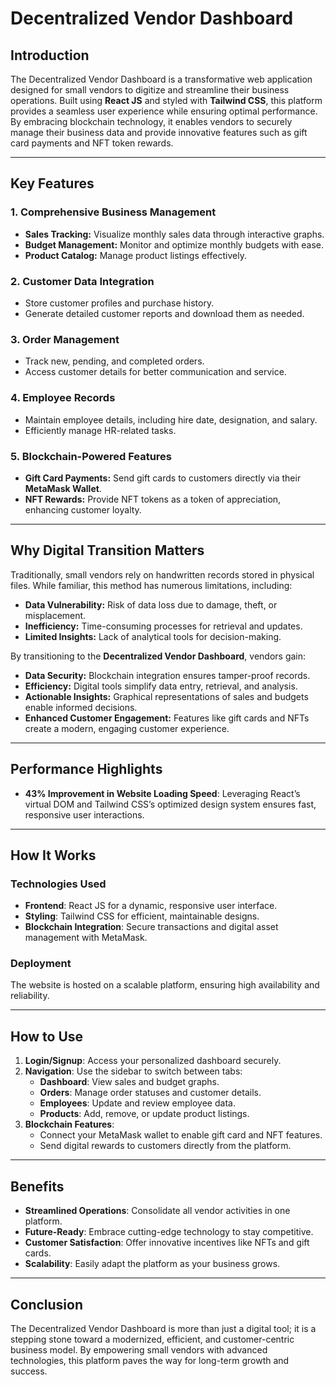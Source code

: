 
# Decentralized Vendor Dashboard

## Introduction

The Decentralized Vendor Dashboard is a transformative web application designed for small vendors to digitize and streamline their business operations. Built using **React JS** and styled with **Tailwind CSS**, this platform provides a seamless user experience while ensuring optimal performance. By embracing blockchain technology, it enables vendors to securely manage their business data and provide innovative features such as gift card payments and NFT token rewards.

---

## Key Features

### 1. **Comprehensive Business Management**
- **Sales Tracking:** Visualize monthly sales data through interactive graphs.
- **Budget Management:** Monitor and optimize monthly budgets with ease.
- **Product Catalog:** Manage product listings effectively.

### 2. **Customer Data Integration**
- Store customer profiles and purchase history.
- Generate detailed customer reports and download them as needed.

### 3. **Order Management**
- Track new, pending, and completed orders.
- Access customer details for better communication and service.

### 4. **Employee Records**
- Maintain employee details, including hire date, designation, and salary.
- Efficiently manage HR-related tasks.

### 5. **Blockchain-Powered Features**
- **Gift Card Payments:** Send gift cards to customers directly via their **MetaMask Wallet**.
- **NFT Rewards:** Provide NFT tokens as a token of appreciation, enhancing customer loyalty.

---

## Why Digital Transition Matters

Traditionally, small vendors rely on handwritten records stored in physical files. While familiar, this method has numerous limitations, including:
- **Data Vulnerability:** Risk of data loss due to damage, theft, or misplacement.
- **Inefficiency:** Time-consuming processes for retrieval and updates.
- **Limited Insights:** Lack of analytical tools for decision-making.

By transitioning to the **Decentralized Vendor Dashboard**, vendors gain:
- **Data Security:** Blockchain integration ensures tamper-proof records.
- **Efficiency:** Digital tools simplify data entry, retrieval, and analysis.
- **Actionable Insights:** Graphical representations of sales and budgets enable informed decisions.
- **Enhanced Customer Engagement:** Features like gift cards and NFTs create a modern, engaging customer experience.

---

## Performance Highlights
- **43% Improvement in Website Loading Speed**: Leveraging React’s virtual DOM and Tailwind CSS’s optimized design system ensures fast, responsive user interactions.

---

## How It Works

### Technologies Used
- **Frontend**: React JS for a dynamic, responsive user interface.
- **Styling**: Tailwind CSS for efficient, maintainable designs.
- **Blockchain Integration**: Secure transactions and digital asset management with MetaMask.

### Deployment
The website is hosted on a scalable platform, ensuring high availability and reliability.

---

## How to Use
1. **Login/Signup**: Access your personalized dashboard securely.
2. **Navigation**: Use the sidebar to switch between tabs:
   - **Dashboard**: View sales and budget graphs.
   - **Orders**: Manage order statuses and customer details.
   - **Employees**: Update and review employee data.
   - **Products**: Add, remove, or update product listings.
3. **Blockchain Features**:
   - Connect your MetaMask wallet to enable gift card and NFT features.
   - Send digital rewards to customers directly from the platform.

---

## Benefits
- **Streamlined Operations**: Consolidate all vendor activities in one platform.
- **Future-Ready**: Embrace cutting-edge technology to stay competitive.
- **Customer Satisfaction**: Offer innovative incentives like NFTs and gift cards.
- **Scalability**: Easily adapt the platform as your business grows.

---

## Conclusion

The Decentralized Vendor Dashboard is more than just a digital tool; it is a stepping stone toward a modernized, efficient, and customer-centric business model. By empowering small vendors with advanced technologies, this platform paves the way for long-term growth and success.


